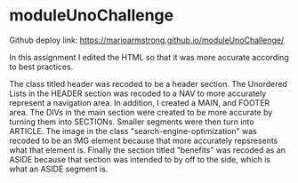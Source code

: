 # moduleUnoChallenge

Github deploy link: https://marioarmstrong.github.io/moduleUnoChallenge/


In this assignment I edited the HTML so that it was more accurate according to best practices.

The class titled header was recoded to be a header section. The Unordered Lists in the HEADER section was recoded to a NAV to more accurately represent a navigation area. In addition, I created a MAIN, and  FOOTER area. The DIVs in the main section were created to be more accurate by turning them into SECTIONs. Smaller segments were then turn into ARTICLE. The image in the class "search-engine-optimization" was recoded to be an IMG element because that more accurately repsresents what that element is. Finally the section titled "benefits" was recoded as an ASIDE because that section was intended to by off to the side, which is what an ASIDE segment is.

